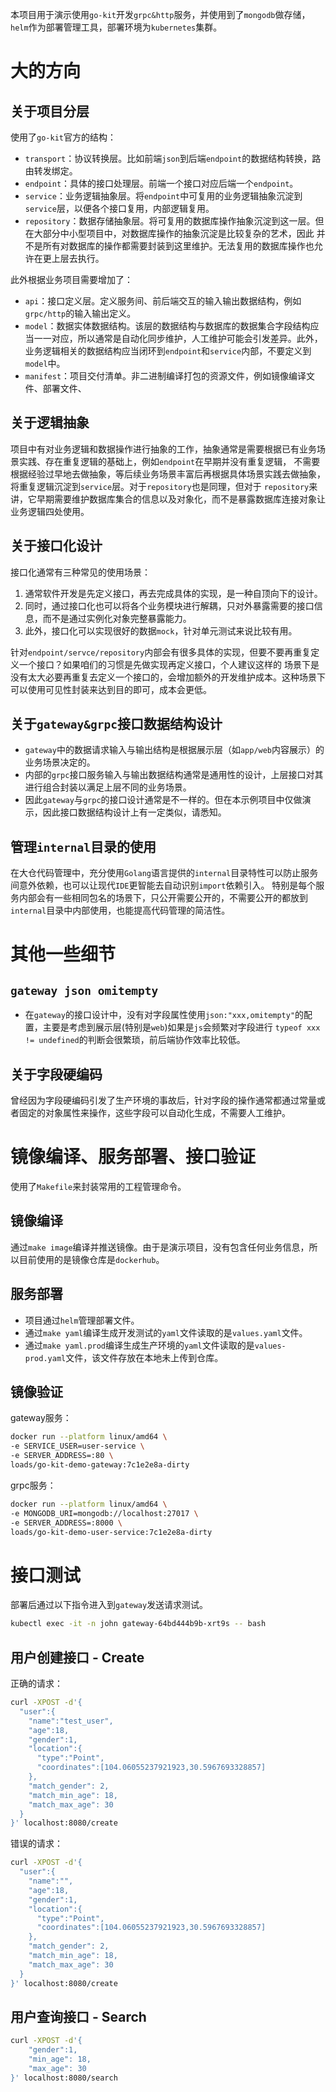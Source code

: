 本项目用于演示使用`go-kit`开发`grpc&http`服务，并使用到了`mongodb`做存储，`helm`作为部署管理工具，部署环境为`kubernetes`集群。

# 大的方向
## 关于项目分层
使用了`go-kit`官方的结构：
- `transport`：协议转换层。比如前端`json`到后端`endpoint`的数据结构转换，路由转发绑定。
- `endpoint`：具体的接口处理层。前端一个接口对应后端一个`endpoint`。
- `service`：业务逻辑抽象层。将`endpoint`中可复用的业务逻辑抽象沉淀到`service`层，以便各个接口复用，内部逻辑复用。
- `repository`：数据存储抽象层。将可复用的数据库操作抽象沉淀到这一层。但在大部分中小型项目中，对数据库操作的抽象沉淀是比较复杂的艺术，因此
并不是所有对数据库的操作都需要封装到这里维护。无法复用的数据库操作也允许在更上层去执行。

此外根据业务项目需要增加了：
- `api`：接口定义层。定义服务间、前后端交互的输入输出数据结构，例如`grpc/http`的输入输出定义。
- `model`：数据实体数据结构。该层的数据结构与数据库的数据集合字段结构应当一一对应，所以通常是自动化同步维护，人工维护可能会引发差异。此外，
业务逻辑相关的数据结构应当闭环到`endpoint`和`service`内部，不要定义到`model`中。
- `manifest`：项目交付清单。非二进制编译打包的资源文件，例如镜像编译文件、部署文件、

## 关于逻辑抽象
项目中有对业务逻辑和数据操作进行抽象的工作，抽象通常是需要根据已有业务场景实践、存在重复逻辑的基础上，例如`endpoint`在早期并没有重复逻辑，
不需要根据经验过早地去做抽象，等后续业务场景丰富后再根据具体场景实践去做抽象，将重复逻辑沉淀到`service`层。对于`repository`也是同理，但对于
`repository`来讲，它早期需要维护数据库集合的信息以及对象化，而不是暴露数据库连接对象让业务逻辑四处使用。

## 关于接口化设计
接口化通常有三种常见的使用场景：
1. 通常软件开发是先定义接口，再去完成具体的实现，是一种自顶向下的设计。
2. 同时，通过接口化也可以将各个业务模块进行解耦，只对外暴露需要的接口信息，而不是通过实例化对象完整暴露能力。
3. 此外，接口化可以实现很好的数据`mock`，针对单元测试来说比较有用。

针对`endpoint/servce/repository`内部会有很多具体的实现，但要不要再重复定义一个接口？如果咱们的习惯是先做实现再定义接口，个人建议这样的
场景下是没有太大必要再重复去定义一个接口的，会增加额外的开发维护成本。这种场景下可以使用可见性封装来达到目的即可，成本会更低。


## 关于`gateway&grpc`接口数据结构设计
- `gateway`中的数据请求输入与输出结构是根据展示层（如`app/web`内容展示）的业务场景决定的。
- 内部的`grpc`接口服务输入与输出数据结构通常是通用性的设计，上层接口对其进行组合封装以满足上层不同的业务场景。
- 因此`gateway`与`grpc`的接口设计通常是不一样的。但在本示例项目中仅做演示，因此接口数据结构设计上有一定类似，请悉知。

## 管理`internal`目录的使用
在大仓代码管理中，充分使用`Golang`语言提供的`internal`目录特性可以防止服务间意外依赖，也可以让现代`IDE`更智能去自动识别`import`依赖引入。
特别是每个服务内部会有一些相同包名的场景下，只公开需要公开的，不需要公开的都放到`internal`目录中内部使用，也能提高代码管理的简洁性。

# 其他一些细节
## `gateway json omitempty`
- 在`gateway`的接口设计中，没有对字段属性使用`json:"xxx,omitempty"`的配置，主要是考虑到展示层(特别是`web`)如果是`js`会频繁对字段进行
`typeof xxx != undefined`的判断会很繁琐，前后端协作效率比较低。

## 关于字段硬编码
曾经因为字段硬编码引发了生产环境的事故后，针对字段的操作通常都通过常量或者固定的对象属性来操作，这些字段可以自动化生成，不需要人工维护。

# 镜像编译、服务部署、接口验证
使用了`Makefile`来封装常用的工程管理命令。

## 镜像编译
通过`make image`编译并推送镜像。由于是演示项目，没有包含任何业务信息，所以目前使用的是镜像仓库是`dockerhub`。

## 服务部署
- 项目通过`helm`管理部署文件。
- 通过`make yaml`编译生成开发测试的`yaml`文件读取的是`values.yaml`文件。
- 通过`make yaml.prod`编译生成生产环境的`yaml`文件读取的是`values-prod.yaml`文件，该文件存放在本地未上传到仓库。

## 镜像验证
gateway服务：
```bash
docker run --platform linux/amd64 \
-e SERVICE_USER=user-service \
-e SERVER_ADDRESS=:80 \
loads/go-kit-demo-gateway:7c1e2e8a-dirty 
```

grpc服务：
```bash
docker run --platform linux/amd64 \
-e MONGODB_URI=mongodb://localhost:27017 \
-e SERVER_ADDRESS=:8000 \
loads/go-kit-demo-user-service:7c1e2e8a-dirty 
```

# 接口测试
部署后通过以下指令进入到`gateway`发送请求测试。
```bash
kubectl exec -it -n john gateway-64bd444b9b-xrt9s -- bash
```

## 用户创建接口 - Create
正确的请求：
```bash
curl -XPOST -d'{
  "user":{
    "name":"test_user",
    "age":18,
    "gender":1,
    "location":{
      "type":"Point",
      "coordinates":[104.06055237921923,30.5967693328857]
    },
    "match_gender": 2,
    "match_min_age": 18,
    "match_max_age": 30
  }
}' localhost:8080/create
```

错误的请求：
```bash
curl -XPOST -d'{
  "user":{
    "name":"",
    "age":18,
    "gender":1,
    "location":{
      "type":"Point",
      "coordinates":[104.06055237921923,30.5967693328857]
    },
    "match_gender": 2,
    "match_min_age": 18,
    "match_max_age": 30
  }
}' localhost:8080/create
```

## 用户查询接口 - Search

```bash
curl -XPOST -d'{
    "gender":1,
    "min_age": 18,
    "max_age": 30
}' localhost:8080/search
```